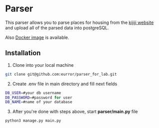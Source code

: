 # Parser

This parser allows you to parse places for housing from the [kijiji website](https://www.kijiji.ca/b-apartments-condos/city-of-toronto/c37l1700273)  and upload all of the parsed data into postgreSQL.

Also [Docker image]() is available.

## Installation
1. Clone into your local machine
```bash
git clone git@github.com:eurror/parser_for_lab.git
```
2. Create .env file in main directory and fill next fields
```bash
DB_USER=#your db username
DB_PASSWORD=#password for user
DB_NAME=#name of your database
```
3. After you're done with steps above, start **parser/main.py** file
```bash
python3 manage.py main.py
```
